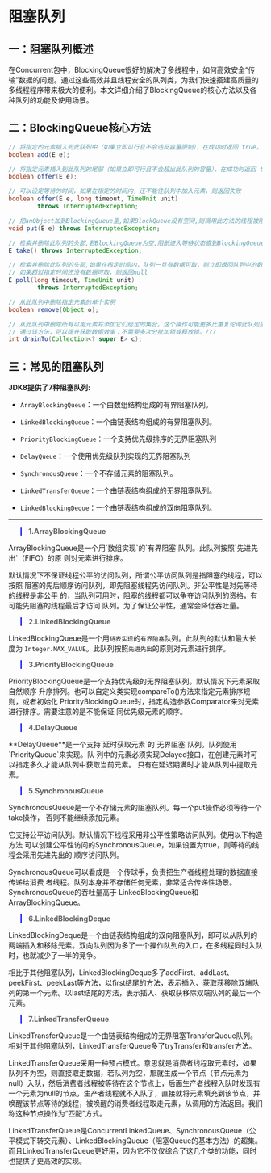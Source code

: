 # 阻塞队列

## 一：阻塞队列概述

在Concurrent包中，BlockingQueue很好的解决了多线程中，如何高效安全“传输”数据的问题。通过这些高效并且线程安全的队列类，为我们快速搭建高质量的多线程程序带来极大的便利。本文详细介绍了BlockingQueue的核心方法以及各种队列的功能及使用场景。

## 二：BlockingQueue核心方法



```java
// 将指定的元素插入到此队列中（如果立即可行且不会违反容量限制），在成功时返回 true，如果当前没有可用空间，则抛出 IllegalStateException。
boolean add(E e);

// 将指定元素插入到此队列的尾部（如果立即可行且不会超出此队列的容量），在成功时返回 true，如果此队列已满，则返回 false。当使用有容量限制的队列时，此方法通常要优于 add 方法，后者可能无法插入元素，而只是抛出一个异常。
boolean offer(E e);

// 可以设定等待的时间，如果在指定的时间内，还不能往队列中加入元素，则返回失败
boolean offer(E e, long timeout, TimeUnit unit)
        throws InterruptedException;

// 把anObject加到BlockingQueue里,如果BlockQueue没有空间,则调用此方法的线程被阻断直到BlockingQueue里面有空间再继续.
void put(E e) throws InterruptedException;

// 检索并删除此队列的头部,若BlockingQueue为空,阻断进入等待状态直到BlockingQueue有新的数据被加入
E take() throws InterruptedException;

// 检索并删除此队列的头部,如果在指定时间内，队列一旦有数据可取，则立即返回队列中的数据
// 如果超过指定时间还没有数据可取，则返回null
E poll(long timeout, TimeUnit unit)
        throws InterruptedException;

// 从此队列中删除指定元素的单个实例
boolean remove(Object o);

// 从此队列中删除所有可用元素并添加它们给定的集合。这个操作可能更多比重复轮询此队列更有效
// 通过该方法，可以提升获取数据效率；不需要多次分批加锁或释放锁。???
int drainTo(Collection<? super E> c);
```

## 三：常见的阻塞队列

**JDK8提供了7种阻塞队列:**

- `ArrayBlockingQueue`：一个由数组结构组成的有界阻塞队列。

- `LinkedBlockingQueue`：一个由链表结构组成的有界阻塞队列。

- `PriorityBlockingQueue`：一个支持优先级排序的无界阻塞队列

- `DelayQueue`：一个使用优先级队列实现的无界阻塞队列

- `SynchronousQueue`：一个不存储元素的阻塞队列。

- `LinkedTransferQueue`：一个由链表结构组成的无界阻塞队列。

- `LinkedBlockingDeque`：一个由链表结构组成的双向阻塞队列。

---

<blockquote style=" border-left-color:blue;"><b>1.ArrayBlockingQueue</b>
</blockquote>
ArrayBlockingQueue是一个用`数组实现`的`有界阻塞`队列。此队列按照`先进先出`（FIFO）的原
则对元素进行排序。

默认情况下不保证线程公平的访问队列，所谓公平访问队列是指阻塞的线程，可以按照
阻塞的先后顺序访问队列，即先阻塞线程先访问队列。非公平性是对先等待的线程是非公平
的，当队列可用时，阻塞的线程都可以争夺访问队列的资格，有可能先阻塞的线程最后才访问
队列。为了保证公平性，通常会降低吞吐量。


<blockquote style=" border-left-color:blue;"><b>2.LinkedBlockingQueue</b>
</blockquote>

LinkedBlockingQueue是一个用`链表实现`的`有界阻塞`队列。此队列的默认和最大长度为
`Integer.MAX_VALUE`。此队列按照`先进先出`的原则对元素进行排序。



<blockquote style=" border-left-color:blue;"><b>3.PriorityBlockingQueue
</b>
</blockquote>

PriorityBlockingQueue是一个支持优先级的无界阻塞队列。默认情况下元素采取自然顺序
升序排列。也可以自定义类实现compareTo()方法来指定元素排序规则，或者初始化
PriorityBlockingQueue时，指定构造参数Comparator来对元素进行排序。需要注意的是不能保证
同优先级元素的顺序。



<blockquote style=" border-left-color:blue;"><b>4.DelayQueue
</b>
</blockquote>
**DelayQueue**是一个支持`延时获取元素`的`无界阻塞`队列。队列使用`PriorityQueue`来实现。队
列中的元素必须实现Delayed接口，在创建元素时可以指定多久才能从队列中获取当前元素。
只有在延迟期满时才能从队列中提取元素。



<blockquote style=" border-left-color:blue;"><b>5.SynchronousQueue
</b>
</blockquote>

SynchronousQueue是一个不存储元素的阻塞队列。每一个put操作必须等待一个take操作，
否则不能继续添加元素。

它支持公平访问队列。默认情况下线程采用非公平性策略访问队列。使用以下构造方法
可以创建公平性访问的SynchronousQueue，如果设置为true，则等待的线程会采用先进先出的
顺序访问队列。

SynchronousQueue可以看成是一个传球手，负责把生产者线程处理的数据直接传递给消费
者线程。队列本身并不存储任何元素，非常适合传递性场景。SynchronousQueue的吞吐量高于
LinkedBlockingQueue和ArrayBlockingQueue。



<blockquote style=" border-left-color:blue;"><b>6.LinkedBlockingDeque
</b>
</blockquote>
LinkedBlockingDeque是一个由链表结构组成的双向阻塞队列，即可以从队列的两端插入和移除元素。双向队列因为多了一个操作队列的入口，在多线程同时入队时，也就减少了一半的竞争。

相比于其他阻塞队列，LinkedBlockingDeque多了addFirst、addLast、peekFirst、peekLast等方法，以first结尾的方法，表示插入、获取获移除双端队列的第一个元素。以last结尾的方法，表示插入、获取获移除双端队列的最后一个元素。



<blockquote style=" border-left-color:blue;"><b>7.LinkedTransferQueue
</b>
</blockquote>

LinkedTransferQueue是一个由链表结构组成的无界阻塞TransferQueue队列。相对于其他阻塞队列，LinkedTransferQueue多了tryTransfer和transfer方法。

LinkedTransferQueue采用一种预占模式。意思就是消费者线程取元素时，如果队列不为空，则直接取走数据，若队列为空，那就生成一个节点（节点元素为null）入队，然后消费者线程被等待在这个节点上，后面生产者线程入队时发现有一个元素为null的节点，生产者线程就不入队了，直接就将元素填充到该节点，并唤醒该节点等待的线程，被唤醒的消费者线程取走元素，从调用的方法返回。我们称这种节点操作为“匹配”方式。

LinkedTransferQueue是ConcurrentLinkedQueue、SynchronousQueue（公平模式下转交元素）、LinkedBlockingQueue（阻塞Queue的基本方法）的超集。而且LinkedTransferQueue更好用，因为它不仅仅综合了这几个类的功能，同时也提供了更高效的实现。
